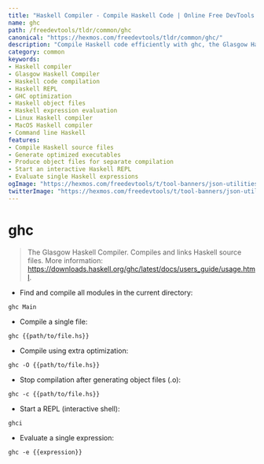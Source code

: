 ```yaml
---
title: "Haskell Compiler - Compile Haskell Code | Online Free DevTools by Hexmos"
name: ghc
path: /freedevtools/tldr/common/ghc
canonical: "https://hexmos.com/freedevtools/tldr/common/ghc/"
description: "Compile Haskell code efficiently with ghc, the Glasgow Haskell Compiler. Supports optimization, object file generation, and REPL interaction. Free online tool, no registration required."
category: common
keywords:
- Haskell compiler
- Glasgow Haskell Compiler
- Haskell code compilation
- Haskell REPL
- GHC optimization
- Haskell object files
- Haskell expression evaluation
- Linux Haskell compiler
- MacOS Haskell compiler
- Command line Haskell
features:
- Compile Haskell source files
- Generate optimized executables
- Produce object files for separate compilation
- Start an interactive Haskell REPL
- Evaluate single Haskell expressions
ogImage: "https://hexmos.com/freedevtools/t/tool-banners/json-utilities-banner.png"
twitterImage: "https://hexmos.com/freedevtools/t/tool-banners/json-utilities-banner.png"
---
```


# ghc

> The Glasgow Haskell Compiler.
> Compiles and links Haskell source files.
> More information: <https://downloads.haskell.org/ghc/latest/docs/users_guide/usage.html>.

- Find and compile all modules in the current directory:

`ghc Main`

- Compile a single file:

`ghc {{path/to/file.hs}}`

- Compile using extra optimization:

`ghc -O {{path/to/file.hs}}`

- Stop compilation after generating object files (.o):

`ghc -c {{path/to/file.hs}}`

- Start a REPL (interactive shell):

`ghci`

- Evaluate a single expression:

`ghc -e {{expression}}`
